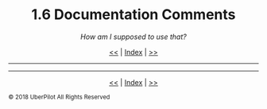 <!-- Header -->
<h1 align='center'>1.6 Documentation Comments</h1>
<p align='center'><em>How am I supposed to use that?</em></p>
<p align='center'><a href='./comments.md'><<</a> | <a href='../readme.md'>Index</a> | <a href='./packages.md'>>></a></p>

---

<!-- Content -->



<!-- Footer -->

---

<p align='center'><a href='./comments.md'><<</a> | <a href='../readme.md'>Index</a> | <a href='./packages.md'>>></a></p>

<sub>© 2018 UberPilot All Rights Reserved</sub>